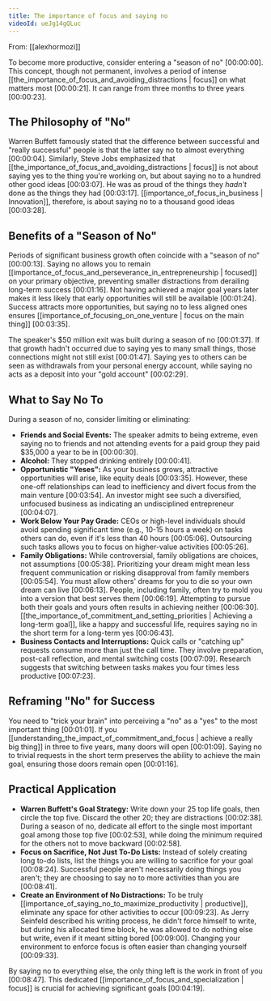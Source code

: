 ```yaml
---
title: The importance of focus and saying no
videoId: ueJg14gQLuc
---
```


From: [[alexhormozi]] <br/> 

To become more productive, consider entering a "season of no" <a class="yt-timestamp" data-t="00:00:00">[00:00:00]</a>. This concept, though not permanent, involves a period of intense [[the_importance_of_focus_and_avoiding_distractions | focus]] on what matters most <a class="yt-timestamp" data-t="00:00:21">[00:00:21]</a>. It can range from three months to three years <a class="yt-timestamp" data-t="00:00:23">[00:00:23]</a>.

## The Philosophy of "No"

Warren Buffett famously stated that the difference between successful and "really successful" people is that the latter say no to almost everything <a class="yt-timestamp" data-t="00:00:04">[00:00:04]</a>. Similarly, Steve Jobs emphasized that [[the_importance_of_focus_and_avoiding_distractions | focus]] is not about saying yes to the thing you're working on, but about saying no to a hundred other good ideas <a class="yt-timestamp" data-t="00:03:07">[00:03:07]</a>. He was as proud of the things they *hadn't* done as the things they had <a class="yt-timestamp" data-t="00:03:17">[00:03:17]</a>. [[importance_of_focus_in_business | Innovation]], therefore, is about saying no to a thousand good ideas <a class="yt-timestamp" data-t="00:03:28">[00:03:28]</a>.

## Benefits of a "Season of No"

Periods of significant business growth often coincide with a "season of no" <a class="yt-timestamp" data-t="00:00:13">[00:00:13]</a>. Saying no allows you to remain [[importance_of_focus_and_perseverance_in_entrepreneurship | focused]] on your primary objective, preventing smaller distractions from derailing long-term success <a class="yt-timestamp" data-t="00:01:16">[00:01:16]</a>. Not having achieved a major goal years later makes it less likely that early opportunities will still be available <a class="yt-timestamp" data-t="00:01:24">[00:01:24]</a>. Success attracts more opportunities, but saying no to less aligned ones ensures [[importance_of_focusing_on_one_venture | focus on the main thing]] <a class="yt-timestamp" data-t="00:03:35">[00:03:35]</a>.

The speaker's $50 million exit was built during a season of no <a class="yt-timestamp" data-t="00:01:37">[00:01:37]</a>. If that growth hadn't occurred due to saying yes to many small things, those connections might not still exist <a class="yt-timestamp" data-t="00:01:47">[00:01:47]</a>. Saying yes to others can be seen as withdrawals from your personal energy account, while saying no acts as a deposit into your "gold account" <a class="yt-timestamp" data-t="00:02:29">[00:02:29]</a>.

## What to Say No To

During a season of no, consider limiting or eliminating:

*   **Friends and Social Events:** The speaker admits to being extreme, even saying no to friends and not attending events for a paid group they paid $35,000 a year to be in <a class="yt-timestamp" data-t="00:00:30">[00:00:30]</a>.
*   **Alcohol:** They stopped drinking entirely <a class="yt-timestamp" data-t="00:00:41">[00:00:41]</a>.
*   **Opportunistic "Yeses":** As your business grows, attractive opportunities will arise, like equity deals <a class="yt-timestamp" data-t="00:03:35">[00:03:35]</a>. However, these one-off relationships can lead to inefficiency and divert focus from the main venture <a class="yt-timestamp" data-t="00:03:54">[00:03:54]</a>. An investor might see such a diversified, unfocused business as indicating an undisciplined entrepreneur <a class="yt-timestamp" data-t="00:04:07">[00:04:07]</a>.
*   **Work Below Your Pay Grade:** CEOs or high-level individuals should avoid spending significant time (e.g., 10-15 hours a week) on tasks others can do, even if it's less than 40 hours <a class="yt-timestamp" data-t="00:05:06">[00:05:06]</a>. Outsourcing such tasks allows you to focus on higher-value activities <a class="yt-timestamp" data-t="00:05:26">[00:05:26]</a>.
*   **Family Obligations:** While controversial, family obligations are choices, not assumptions <a class="yt-timestamp" data-t="00:05:38">[00:05:38]</a>. Prioritizing your dream might mean less frequent communication or risking disapproval from family members <a class="yt-timestamp" data-t="00:05:54">[00:05:54]</a>. You must allow others' dreams for you to die so your own dream can live <a class="yt-timestamp" data-t="00:06:13">[00:06:13]</a>. People, including family, often try to mold you into a version that best serves them <a class="yt-timestamp" data-t="00:06:19">[00:06:19]</a>. Attempting to pursue both their goals and yours often results in achieving neither <a class="yt-timestamp" data-t="00:06:30">[00:06:30]</a>. [[the_importance_of_commitment_and_setting_priorities | Achieving a long-term goal]], like a happy and successful life, requires saying no in the short term for a long-term yes <a class="yt-timestamp" data-t="00:06:43">[00:06:43]</a>.
*   **Business Contacts and Interruptions:** Quick calls or "catching up" requests consume more than just the call time. They involve preparation, post-call reflection, and mental switching costs <a class="yt-timestamp" data-t="00:07:09">[00:07:09]</a>. Research suggests that switching between tasks makes you four times less productive <a class="yt-timestamp" data-t="00:07:23">[00:07:23]</a>.

## Reframing "No" for Success

You need to "trick your brain" into perceiving a "no" as a "yes" to the most important thing <a class="yt-timestamp" data-t="00:01:01">[00:01:01]</a>. If you [[understanding_the_impact_of_commitment_and_focus | achieve a really big thing]] in three to five years, many doors will open <a class="yt-timestamp" data-t="00:01:09">[00:01:09]</a>. Saying no to trivial requests in the short term preserves the ability to achieve the main goal, ensuring those doors remain open <a class="yt-timestamp" data-t="00:01:16">[00:01:16]</a>.

## Practical Application

*   **Warren Buffett's Goal Strategy:** Write down your 25 top life goals, then circle the top five. Discard the other 20; they are distractions <a class="yt-timestamp" data-t="00:02:38">[00:02:38]</a>. During a season of no, dedicate all effort to the single most important goal among those top five <a class="yt-timestamp" data-t="00:02:53">[00:02:53]</a>, while doing the minimum required for the others not to move backward <a class="yt-timestamp" data-t="00:02:58">[00:02:58]</a>.
*   **Focus on Sacrifice, Not Just To-Do Lists:** Instead of solely creating long to-do lists, list the things you are willing to sacrifice for your goal <a class="yt-timestamp" data-t="00:08:24">[00:08:24]</a>. Successful people aren't necessarily doing things you aren't; they are choosing to say no to more activities than you are <a class="yt-timestamp" data-t="00:08:41">[00:08:41]</a>.
*   **Create an Environment of No Distractions:** To be truly [[importance_of_saying_no_to_maximize_productivity | productive]], eliminate any space for other activities to occur <a class="yt-timestamp" data-t="00:09:23">[00:09:23]</a>. As Jerry Seinfeld described his writing process, he didn't force himself to write, but during his allocated time block, he was allowed to do nothing else but write, even if it meant sitting bored <a class="yt-timestamp" data-t="00:09:00">[00:09:00]</a>. Changing your environment to enforce focus is often easier than changing yourself <a class="yt-timestamp" data-t="00:09:33">[00:09:33]</a>.

By saying no to everything else, the only thing left is the work in front of you <a class="yt-timestamp" data-t="00:08:47">[00:08:47]</a>. This dedicated [[importance_of_focus_and_specialization | focus]] is crucial for achieving significant goals <a class="yt-timestamp" data-t="00:04:19">[00:04:19]</a>.